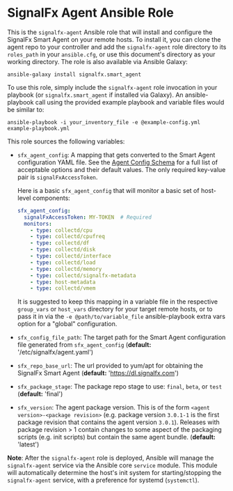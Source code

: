 # SignalFx Agent Ansible Role

This is the `signalfx-agent` Ansible role that will install and configure the SignalFx Smart Agent on your remote
hosts.  To install it, you can clone the agent repo to your controller and add the `signalfx-agent` role directory to
its `roles_path` in your `ansible.cfg`, or use this document's directory as your working directory.  The role is also
available via Ansible Galaxy:

```
ansible-galaxy install signalfx.smart_agent
```

To use this role, simply include the `signalfx-agent` role invocation in your playbook (or `signalfx.smart_agent` if
installed via Galaxy).  An ansible-playbook call using the provided example playbook and variable files would be
similar to:

```
ansible-playbook -i your_inventory_file -e @example-config.yml example-playbook.yml
```

This role sources the following variables:

 - `sfx_agent_config`: A mapping that gets converted to the Smart Agent configuration YAML file. 
    See the [Agent Config Schema](https://github.com/signalfx/signalfx-agent/blob/master/docs/config-schema.md)
    for a full list of acceptable options and their default values.  The only required key-value pair is
    `signalFxAccessToken`. 

    Here is a basic `sfx_agent_config` that will monitor a basic set of host-level components:
    
    ```yaml
    sfx_agent_config:
      signalFxAccessToken: MY-TOKEN  # Required
      monitors:
        - type: collectd/cpu
        - type: collectd/cpufreq
        - type: collectd/df
        - type: collectd/disk
        - type: collectd/interface
        - type: collectd/load
        - type: collectd/memory
        - type: collectd/signalfx-metadata
        - type: host-metadata
        - type: collectd/vmem
    ```

	It is suggested to keep this mapping in a variable file in the respective `group_vars` or `host_vars` directory
    for your target remote hosts, or to pass it in via the `-e @path/to/variable_file` ansible-playbook extra vars
    option for a "global" configuration.

 - `sfx_config_file_path`: The target path for the Smart Agent configuration file generated from `sfx_agent_config`
   (**default:** '/etc/signalfx/agent.yaml')

 - `sfx_repo_base_url`: The url provided to yum/apt for obtaining the SignalFx Smart Agent
   (**default:** 'https://dl.signalfx.com')

 - `sfx_package_stage`: The package repo stage to use: `final`, `beta`, or `test`
   (**default:** 'final')

 - `sfx_version`: The agent package version.  This is of the form `<agent
	 version>-<package revision>` (e.g. package version `3.0.1-1` is the first
	 package revision that contains the agent version `3.0.1`).  Releases with
	 package revision > 1 contain changes to some aspect of the packaging
	 scripts (e.g. init scripts) but contain the same agent bundle.
   (**default:** 'latest')

**Note**: After the `signalfx-agent` role is deployed, Ansible will manage the `signalfx-agent` service via the Ansible core `service` module.  This module will automatically determine the host's init system for starting/stopping the `signalfx-agent` service, with a preference for systemd (`systemctl`).
